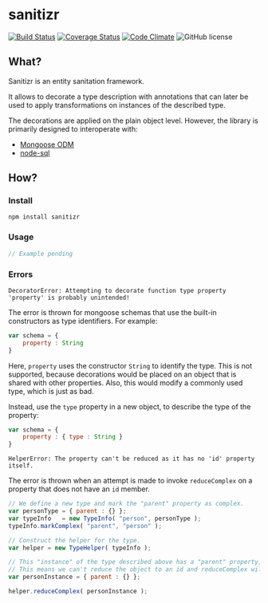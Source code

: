 sanitizr
========
[![Build Status](https://travis-ci.org/oliversalzburg/sanitizr.svg?branch=master)](https://travis-ci.org/oliversalzburg/sanitizr)
[![Coverage Status](https://coveralls.io/repos/oliversalzburg/sanitizr/badge.svg?branch=master&service=github)](https://coveralls.io/github/oliversalzburg/sanitizr?branch=master)
[![Code Climate](https://codeclimate.com/github/oliversalzburg/sanitizr/badges/gpa.svg)](https://codeclimate.com/github/oliversalzburg/sanitizr)
![GitHub license](https://img.shields.io/github/license/oliversalzburg/sanitizr.svg)

What?
-----
Sanitizr is an entity sanitation framework.

It allows to decorate a type description with annotations that can later be used to apply transformations on instances
of the described type.

The decorations are applied on the plain object level. However, the library is primarily designed to interoperate with:

- [Mongoose ODM](http://mongoosejs.com/)
- [node-sql](https://github.com/brianc/node-sql)

How?
----

### Install

	npm install sanitizr

### Usage

```js
// Example pending

```

### Errors
`DecoratorError: Attempting to decorate function type property 'property' is probably unintended!`

The error is thrown for mongoose schemas that use the built-in constructors as type identifiers. For example:  

```js
var schema = {
	property : String
}
```

Here, `property` uses the constructor `String` to identify the type. This is not supported, because decorations would be
placed on an object that is shared with other properties. Also, this would modify a commonly used type, which is just as
bad.

Instead, use the `type` property in a new object, to describe the type of the property:

```js
var schema = {
	property : { type : String }
}
```

`HelperError: The property can't be reduced as it has no 'id' property itself.`

The error is thrown when an attempt is made to invoke `reduceComplex` on a property that does not have an `id` member.

```js
// We define a new type and mark the "parent" property as complex.
var personType = { parent : {} };
var typeInfo   = new TypeInfo( "person", personType );
typeInfo.markComplex( "parent", "person" );

// Construct the helper for the type.
var helper = new TypeHelper( typeInfo );

// This "instance" of the type described above has a "parent" property, but that property itself has no "id" property.
// This means we can't reduce the object to an id and reduceComplex will throw.
var personInstance = { parent : {} };

helper.reduceComplex( personInstance );

```
